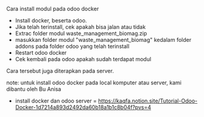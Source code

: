 Cara install modul pada odoo docker
- Install docker, beserta odoo. 
- Jika telah terinstall, cek apakah bisa jalan atau tidak
- Extrac folder modul waste_management_biomag.zip
- masukkan folder modul "waste_management_biomag" kedalam folder addons pada folder odoo yang telah terinstall
- Restart odoo docker
- Cek kembali pada odoo apakah sudah terdapat modul


Cara tersebut juga diterapkan pada server.

note: untuk install odoo docker pada local komputer atau server, kami dibantu oleh Bu Anisa 
- install docker dan odoo server = https://kaqfa.notion.site/Tutorial-Odoo-Docker-1d7214a893d2492da60b18a1b1c8b04f?pvs=4
